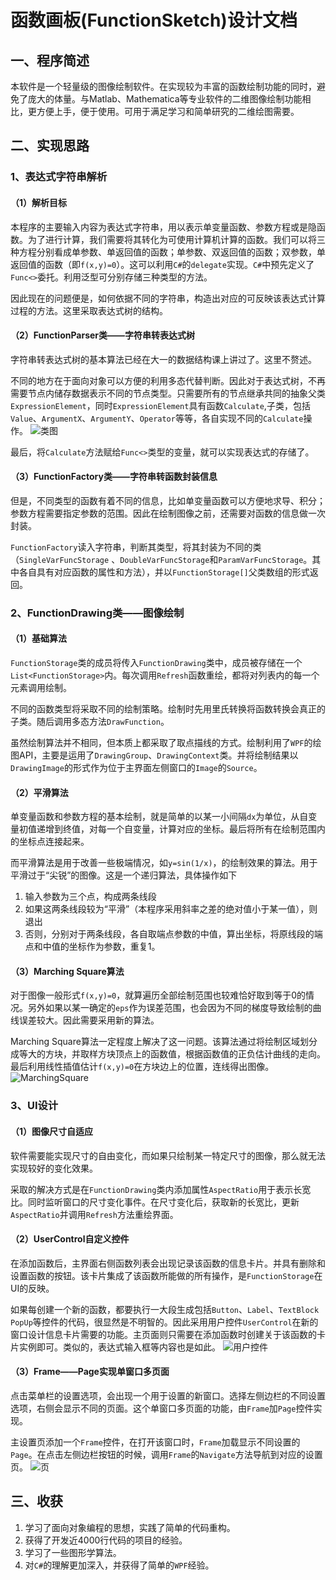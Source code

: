 # 函数画板(FunctionSketch)设计文档
## 一、程序简述
本软件是一个轻量级的图像绘制软件。在实现较为丰富的函数绘制功能的同时，避免了庞大的体量。与Matlab、Mathematica等专业软件的二维图像绘制功能相比，更方便上手，便于使用。可用于满足学习和简单研究的二维绘图需要。
## 二、实现思路
### 1、表达式字符串解析
#### （1）解析目标
本程序的主要输入内容为表达式字符串，用以表示单变量函数、参数方程或是隐函数。为了进行计算，我们需要将其转化为可使用计算机计算的函数。我们可以将三种方程分别看成单参数、单返回值的函数；单参数、双返回值的函数；双参数，单返回值的函数（即`f(x,y)=0`）。这可以利用`C#`的`delegate`实现。`C#`中预先定义了`Func<>`委托。利用泛型可分别存储三种类型的方法。

因此现在的问题便是，如何依据不同的字符串，构造出对应的可反映该表达式计算过程的方法。这里采取表达式树的结构。

#### （2）FunctionParser类——字符串转表达式树
字符串转表达式树的基本算法已经在大一的数据结构课上讲过了。这里不赘述。

不同的地方在于面向对象可以方便的利用多态代替判断。因此对于表达式树，不再需要节点内储存数据表示不同的节点类型。只需要所有的节点继承共同的抽象父类`ExpressionElement`，同时`ExpressionElement`具有函数`Calculate`,子类，包括`Value`、`ArgumentX`、`ArgumentY`、`Operator`等等，各自实现不同的`Calculate`操作。
![类图](Image/类图.png)

最后，将`Calculate`方法赋给`Func<>`类型的变量，就可以实现表达式的存储了。

#### （3）FunctionFactory类——字符串转函数封装信息
但是，不同类型的函数有着不同的信息，比如单变量函数可以方便地求导、积分；参数方程需要指定参数的范围。因此在绘制图像之前，还需要对函数的信息做一次封装。

`FunctionFactory`读入字符串，判断其类型，将其封装为不同的类（`SingleVarFuncStorage` 、`DoubleVarFuncStorage`和`ParamVarFuncStorage`。其中各自具有对应函数的属性和方法），并以`FunctionStorage[]`父类数组的形式返回。

### 2、FunctionDrawing类——图像绘制
#### （1）基础算法
`FunctionStorage`类的成员将传入`FunctionDrawing`类中，成员被存储在一个`List<FunctionStorage>`内。每次调用`Refresh`函数重绘，都将对列表内的每一个元素调用绘制。

不同的函数类型将采取不同的绘制策略。绘制时先用里氏转换将函数转换会真正的子类。随后调用多态方法`DrawFunction`。

虽然绘制算法并不相同，但本质上都采取了取点描线的方式。绘制利用了`WPF`的绘图API，主要是运用了`DrawingGroup`、`DrawingContext`类。并将绘制结果以`DrawingImage`的形式作为位于主界面左侧窗口的`Image`的`Source`。

#### （2）平滑算法
单变量函数和参数方程的基本绘制，就是简单的以某一小间隔`dx`为单位，从自变量初值递增到终值，对每一个自变量，计算对应的坐标。最后将所有在绘制范围内的坐标点连接起来。

而平滑算法是用于改善一些极端情况，如`y=sin(1/x)`，的绘制效果的算法。用于平滑过于“尖锐”的图像。这是一个递归算法，具体操作如下
1. 输入参数为三个点，构成两条线段
2. 如果这两条线段较为“平滑”（本程序采用斜率之差的绝对值小于某一值），则退出
3. 否则，分别对于两条线段，各自取端点参数的中值，算出坐标，将原线段的端点和中值的坐标作为参数，重复1。

#### （3）Marching Square算法
对于图像一般形式`f(x,y)=0`，就算遍历全部绘制范围也较难恰好取到等于0的情况。另外如果以某一确定的`eps`作为误差范围，也会因为不同的梯度导致绘制的曲线误差较大。因此需要采用新的算法。

Marching Square算法一定程度上解决了这一问题。该算法通过将绘制区域划分成等大的方块，并取样方块顶点上的函数值，根据函数值的正负估计曲线的走向。最后利用线性插值估计`f(x,y)=0`在方块边上的位置，连线得出图像。
![MarchingSquare](Image/MarchingSquare.png)

### 3、UI设计
#### （1）图像尺寸自适应
软件需要能实现尺寸的自由变化，而如果只绘制某一特定尺寸的图像，那么就无法实现较好的变化效果。

采取的解决方式是在`FunctionDrawing`类内添加属性`AspectRatio`用于表示长宽比。同时监听窗口的尺寸变化事件。在尺寸变化后，获取新的长宽比，更新`AspectRatio`并调用`Refresh`方法重绘界面。

#### （2）UserControl自定义控件
在添加函数后，主界面右侧函数列表会出现记录该函数的信息卡片。并具有删除和设置函数的按钮。该卡片集成了该函数所能做的所有操作，是`FunctionStorage`在UI的反映。

如果每创建一个新的函数，都要执行一大段生成包括`Button`、`Label`、`TextBlock` `PopUp`等控件的代码，很显然是不明智的。因此采用用户控件`UserControl`在新的窗口设计信息卡片需要的功能。主页面则只需要在添加函数时创建关于该函数的卡片实例即可。类似的，表达式输入框等内容也是如此。
![用户控件](Image/用户控件.png)

#### （3）Frame——Page实现单窗口多页面
点击菜单栏的设置选项，会出现一个用于设置的新窗口。选择左侧边栏的不同设置选项，右侧会显示不同的页面。这个单窗口多页面的功能，由`Frame`加`Page`控件实现。

主设置页添加一个`Frame`控件，在打开该窗口时，`Frame`加载显示不同设置的`Page`。在点击左侧边栏按钮的时候，调用`Frame`的`Navigate`方法导航到对应的设置页。
![页](Image/页.png)

## 三、收获
1. 学习了面向对象编程的思想，实践了简单的代码重构。
2. 获得了开发近4000行代码的项目的经验。
3. 学习了一些图形学算法。
4. 对`C#`的理解更加深入，并获得了简单的`WPF`经验。